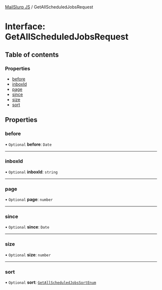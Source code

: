 [MailSlurp JS](../README.md) / GetAllScheduledJobsRequest

# Interface: GetAllScheduledJobsRequest

## Table of contents

### Properties

- [before](GetAllScheduledJobsRequest.md#before)
- [inboxId](GetAllScheduledJobsRequest.md#inboxid)
- [page](GetAllScheduledJobsRequest.md#page)
- [since](GetAllScheduledJobsRequest.md#since)
- [size](GetAllScheduledJobsRequest.md#size)
- [sort](GetAllScheduledJobsRequest.md#sort)

## Properties

### before

• `Optional` **before**: `Date`

___

### inboxId

• `Optional` **inboxId**: `string`

___

### page

• `Optional` **page**: `number`

___

### since

• `Optional` **since**: `Date`

___

### size

• `Optional` **size**: `number`

___

### sort

• `Optional` **sort**: [`GetAllScheduledJobsSortEnum`](../enums/GetAllScheduledJobsSortEnum.md)
